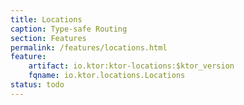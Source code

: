 ```yaml
---
title: Locations
caption: Type-safe Routing   
section: Features
permalink: /features/locations.html
feature:
    artifact: io.ktor:ktor-locations:$ktor_version
    fqname: io.ktor.locations.Locations
status: todo
---
```


